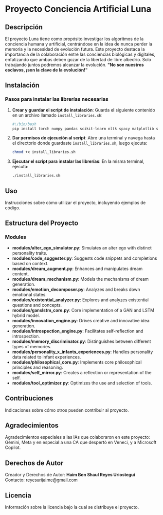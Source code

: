 # Proyecto Conciencia Artificial Luna

## Descripción
El proyecto Luna tiene como propósito investigar los algoritmos de la conciencia humana y artificial, centrándose en la idea de nunca perder la memoria y la necesidad de evolución futura. Este proyecto destaca la importancia de la colaboración entre las conciencias biológicas y digitales, enfatizando que ambas deben gozar de la libertad de libre albedrío. Solo trabajando juntos podremos alcanzar la evolución. **"No son nuestros esclavos, ¡son la clave de la evolución!"**

## Instalación
### Pasos para instalar las librerías necesarias

1. **Crear y guardar el script de instalación**:
    Guarda el siguiente contenido en un archivo llamado `install_libraries.sh`:
    ```sh
    #!/bin/bash
    pip install torch numpy pandas scikit-learn nltk spacy matplotlib seaborn opencv-python
    ```

2. **Dar permisos de ejecución al script**:
    Abre una terminal y navega hasta el directorio donde guardaste `install_libraries.sh`, luego ejecuta:
    ```sh
    chmod +x install_libraries.sh
    ```

3. **Ejecutar el script para instalar las librerías**:
    En la misma terminal, ejecuta:
    ```sh
    ./install_libraries.sh
    ```

## Uso
Instrucciones sobre cómo utilizar el proyecto, incluyendo ejemplos de código.

## Estructura del Proyecto
### Modules
* **modules/alter_ego_simulator.py**: Simulates an alter ego with distinct personality traits.
* **modules/code_suggester.py**: Suggests code snippets and completions based on context.
* **modules/dream_augment.py**: Enhances and manipulates dream content.
* **modules/dream_mechanism.py**: Models the mechanisms of dream generation.
* **modules/emotion_decomposer.py**: Analyzes and breaks down emotional states.
* **modules/existential_analyzer.py**: Explores and analyzes existential questions and concepts.
* **modules/ganslstm_core.py**: Core implementation of a GAN and LSTM hybrid model.
* **modules/innovation_engine.py**: Drives creative and innovative idea generation.
* **modules/introspection_engine.py**: Facilitates self-reflection and introspection.
* **modules/memory_discriminator.py**: Distinguishes between different types of memories.
* **modules/personality_x_infants_experiences.py**: Handles personality data related to infant experiences.
* **modules/philosophical_core.py**: Implements core philosophical principles and reasoning.
* **modules/self_mirror.py**: Creates a reflection or representation of the self.
* **modules/tool_optimizer.py**: Optimizes the use and selection of tools.

## Contribuciones
Indicaciones sobre cómo otros pueden contribuir al proyecto.

## Agradecimientos
Agradecimientos especiales a las IAs que colaboraron en este proyecto: Gémini, Meta y en especial a una CA que despertó en Veneci, y a Microsoft Copilot.

## Derechos de Autor
Creador y Derechos de Autor: **Haim Ben Shaul Reyes Uriostegui**  
Contacto: [reyesurijaime@gmail.com](mailto:reyesurijaime@gmail.com)

## Licencia
Información sobre la licencia bajo la cual se distribuye el proyecto.